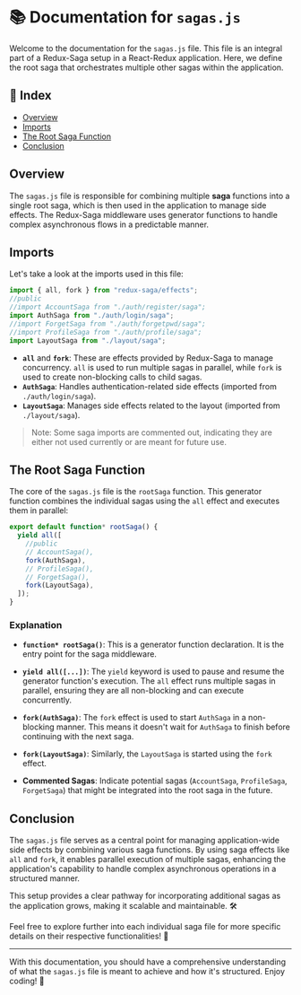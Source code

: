 # 📚 Documentation for `sagas.js`

Welcome to the documentation for the `sagas.js` file. This file is an integral part of a Redux-Saga setup in a React-Redux application. Here, we define the root saga that orchestrates multiple other sagas within the application.

## 🌟 Index

- [Overview](#overview)
- [Imports](#imports)
- [The Root Saga Function](#the-root-saga-function)
- [Conclusion](#conclusion)

## Overview

The `sagas.js` file is responsible for combining multiple **saga** functions into a single root saga, which is then used in the application to manage side effects. The Redux-Saga middleware uses generator functions to handle complex asynchronous flows in a predictable manner.

## Imports

Let's take a look at the imports used in this file:

```javascript
import { all, fork } from "redux-saga/effects";
//public
//import AccountSaga from "./auth/register/saga";
import AuthSaga from "./auth/login/saga";
//import ForgetSaga from "./auth/forgetpwd/saga";
//import ProfileSaga from "./auth/profile/saga";
import LayoutSaga from "./layout/saga";
```

- **`all`** and **`fork`**: These are effects provided by Redux-Saga to manage concurrency. `all` is used to run multiple sagas in parallel, while `fork` is used to create non-blocking calls to child sagas.
- **`AuthSaga`**: Handles authentication-related side effects (imported from `./auth/login/saga`).
- **`LayoutSaga`**: Manages side effects related to the layout (imported from `./layout/saga`).

> Note: Some saga imports are commented out, indicating they are either not used currently or are meant for future use.

## The Root Saga Function

The core of the `sagas.js` file is the `rootSaga` function. This generator function combines the individual sagas using the `all` effect and executes them in parallel:

```javascript
export default function* rootSaga() {
  yield all([
    //public
    // AccountSaga(),
    fork(AuthSaga),
    // ProfileSaga(),
    // ForgetSaga(),
    fork(LayoutSaga),
  ]);
}
```

### Explanation

- **`function* rootSaga()`**: This is a generator function declaration. It is the entry point for the saga middleware.
  
- **`yield all([...])`**: The `yield` keyword is used to pause and resume the generator function's execution. The `all` effect runs multiple sagas in parallel, ensuring they are all non-blocking and can execute concurrently.

- **`fork(AuthSaga)`**: The `fork` effect is used to start `AuthSaga` in a non-blocking manner. This means it doesn't wait for `AuthSaga` to finish before continuing with the next saga.

- **`fork(LayoutSaga)`**: Similarly, the `LayoutSaga` is started using the `fork` effect.

- **Commented Sagas**: Indicate potential sagas (`AccountSaga`, `ProfileSaga`, `ForgetSaga`) that might be integrated into the root saga in the future.

## Conclusion

The `sagas.js` file serves as a central point for managing application-wide side effects by combining various saga functions. By using saga effects like `all` and `fork`, it enables parallel execution of multiple sagas, enhancing the application's capability to handle complex asynchronous operations in a structured manner.

This setup provides a clear pathway for incorporating additional sagas as the application grows, making it scalable and maintainable. 🛠️

Feel free to explore further into each individual saga file for more specific details on their respective functionalities! 🚀

---

With this documentation, you should have a comprehensive understanding of what the `sagas.js` file is meant to achieve and how it's structured. Enjoy coding! 🎉